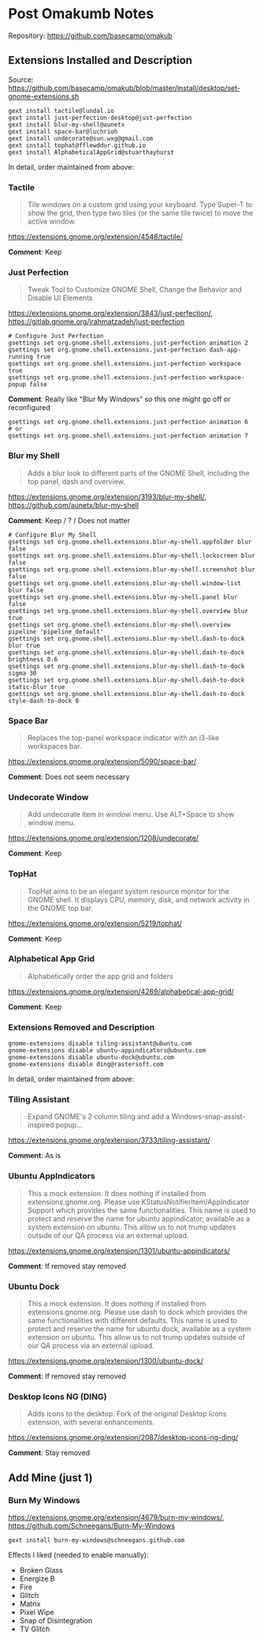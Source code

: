 # Post Omakumb Notes

Repository: <https://github.com/basecamp/omakub>

## Extensions Installed and Description

Source: <https://github.com/basecamp/omakub/blob/master/install/desktop/set-gnome-extensions.sh>

```shell
gext install tactile@lundal.io
gext install just-perfection-desktop@just-perfection
gext install blur-my-shell@aunetx
gext install space-bar@luchrioh
gext install undecorate@sun.wxg@gmail.com
gext install tophat@fflewddur.github.io
gext install AlphabeticalAppGrid@stuarthayhurst
```

In detail, order maintained from above:

### Tactile

> Tile windows on a custom grid using your keyboard. Type Super-T to show the grid, then type two tiles (or the same tile twice) to move the active window.

<https://extensions.gnome.org/extension/4548/tactile/>

**Comment**: Keep

### Just Perfection

> Tweak Tool to Customize GNOME Shell, Change the Behavior and Disable UI Elements

<https://extensions.gnome.org/extension/3843/just-perfection/>, <https://gitlab.gnome.org/jrahmatzadeh/just-perfection>

```
# Configure Just Perfection
gsettings set org.gnome.shell.extensions.just-perfection animation 2
gsettings set org.gnome.shell.extensions.just-perfection dash-app-running true
gsettings set org.gnome.shell.extensions.just-perfection workspace true
gsettings set org.gnome.shell.extensions.just-perfection workspace-popup false
```

**Comment**: Really like "Blur My Windows" so this one might go off or reconfigured

```shell
gsettings set org.gnome.shell.extensions.just-perfection animation 6
# or
gsettings set org.gnome.shell.extensions.just-perfection animation 7
```

### Blur my Shell

> Adds a blur look to different parts of the GNOME Shell, including the top panel, dash and overview.

<https://extensions.gnome.org/extension/3193/blur-my-shell/>, <https://github.com/aunetx/blur-my-shell>

**Comment**: Keep / ? / Does not matter

```
# Configure Blur My Shell
gsettings set org.gnome.shell.extensions.blur-my-shell.appfolder blur false
gsettings set org.gnome.shell.extensions.blur-my-shell.lockscreen blur false
gsettings set org.gnome.shell.extensions.blur-my-shell.screenshot blur false
gsettings set org.gnome.shell.extensions.blur-my-shell.window-list blur false
gsettings set org.gnome.shell.extensions.blur-my-shell.panel blur false
gsettings set org.gnome.shell.extensions.blur-my-shell.overview blur true
gsettings set org.gnome.shell.extensions.blur-my-shell.overview pipeline 'pipeline_default'
gsettings set org.gnome.shell.extensions.blur-my-shell.dash-to-dock blur true
gsettings set org.gnome.shell.extensions.blur-my-shell.dash-to-dock brightness 0.6
gsettings set org.gnome.shell.extensions.blur-my-shell.dash-to-dock sigma 30
gsettings set org.gnome.shell.extensions.blur-my-shell.dash-to-dock static-blur true
gsettings set org.gnome.shell.extensions.blur-my-shell.dash-to-dock style-dash-to-dock 0
```

### Space Bar

> Replaces the top-panel workspace indicator with an i3-like workspaces bar.

<https://extensions.gnome.org/extension/5090/space-bar/>

**Comment**: Does not seem necessary

### Undecorate Window

> Add undecorate item in window menu. Use ALT+Space to show window menu.

<https://extensions.gnome.org/extension/1208/undecorate/>

**Comment**: Keep


### TopHat

> TopHat aims to be an elegant system resource monitor for the GNOME shell. It displays CPU, memory, disk, and network activity in the GNOME top bar.

<https://extensions.gnome.org/extension/5219/tophat/>

**Comment**: Keep

### Alphabetical App Grid

> Alphabetically order the app grid and folders

<https://extensions.gnome.org/extension/4269/alphabetical-app-grid/>

**Comment**: Keep


### Extensions Removed and Description

```shell
gnome-extensions disable tiling-assistant@ubuntu.com
gnome-extensions disable ubuntu-appindicators@ubuntu.com
gnome-extensions disable ubuntu-dock@ubuntu.com
gnome-extensions disable ding@rastersoft.com
```

In detail, order maintained from above:

### Tiling Assistant

> Expand GNOME's 2 column tiling and add a Windows-snap-assist-inspired popup...

<https://extensions.gnome.org/extension/3733/tiling-assistant/>

**Comment**: As is

### Ubuntu AppIndicators

> This a mock extension. It does nothing if installed from extensions.gnome.org. Please use KStatusNotifierItem/AppIndicator Support which provides the same functionalities. This name is used to protect and reserve the name for ubuntu appindicator, available as a system extension on ubuntu. This allow us to not trump updates outside of our QA process via an external upload.

<https://extensions.gnome.org/extension/1301/ubuntu-appindicators/>

**Comment**: If removed stay removed

### Ubuntu Dock

> This a mock extension. It does nothing if installed from extensions.gnome.org. Please use dash to dock which provides the same functionalities with different defaults. This name is used to protect and reserve the name for ubuntu dock, available as a system extension on ubuntu. This allow us to not trump updates outside of our QA process via an external upload.

<https://extensions.gnome.org/extension/1300/ubuntu-dock/>

**Comment**: If removed stay removed

### Desktop Icons NG (DING)

> Adds icons to the desktop. Fork of the original Desktop Icons extension, with several enhancements.

<https://extensions.gnome.org/extension/2087/desktop-icons-ng-ding/>

**Comment**: Stay removed


## Add Mine (just 1)

### Burn My Windows

<https://extensions.gnome.org/extension/4679/burn-my-windows/>, <https://github.com/Schneegans/Burn-My-Windows>

```shell
gext install burn-my-windows@schneegans.github.com
```

Effects I liked (needed to enable manually):

- Broken Glass
- Energize B
- Fire
- Glitch
- Matrix
- Pixel Wipe
- Snap of Disintegration
- TV Glitch

